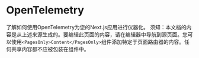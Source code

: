 # OpenTelemetry

了解如何使用OpenTelemetry为您的Next.js应用进行仪器化。
须知：本文档的内容是从上述来源生成的。要编辑此页面的内容，请在编辑器中导航到源页面。您可以使用`<PagesOnly>Content</PagesOnly>`组件添加特定于页面路由器的内容。任何共享内容都不应被包装在组件中。
